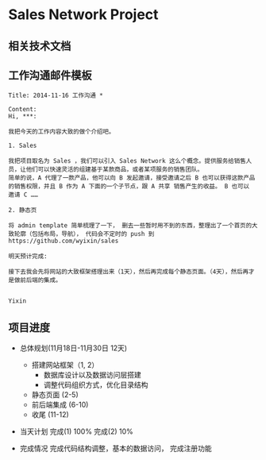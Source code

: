 # Sales Network Project

## 相关技术文档

## 工作沟通邮件模板
```
Title: 2014-11-16 工作沟通 *

Content:
Hi, ***:

我把今天的工作内容大致的做个介绍吧。

1. Sales
 
我把项目取名为 Sales ，我们可以引入 Sales Network 这么个概念。提供服务给销售人员，让他们可以快速灵活的组建基于某款商品，或者某项服务的销售团队。
简单的说，A 代理了一款产品，他可以向 B 发起邀请，接受邀请之后 B 也可以获得这款产品的销售权限，并且 B 作为 A 下面的一个子节点，跟 A 共享 销售产生的收益。 B 也可以 邀请 C ……
	
2. 静态页 

将 admin template 简单梳理了一下， 删去一些暂时用不到的东西，整理出了一个首页的大致轮廓（包括布局，导航）， 代码会不定时的 push 到 https://github.com/wyixin/sales

明天预计完成:

接下去我会先将网站的大致框架搭理出来（1天），然后再完成每个静态页面。（4天），然后再才是做前后端的集成。


Yixin
```

## 项目进度
- 总体规划(11月18日-11月30日 12天)
  * 搭建网站框架（1, 2）
    + 数据库设计以及数据访问层搭建
    + 调整代码组织方式，优化目录结构
  * 静态页面 (2-5)
  * 前后端集成 (6-10)
  * 收尾 (11-12)

- 当天计划
  完成(1) 100%
  完成(2) 10%

- 完成情况
  完成代码结构调整，基本的数据访问，
  完成注册功能